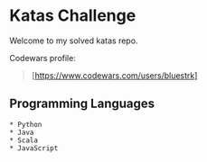 # Katas Challenge
Welcome to my solved katas repo. 

Codewars profile: 
> [https://www.codewars.com/users/bluestrk]

## Programming Languages
```
* Python
* Java
* Scala
* JavaScript
```
